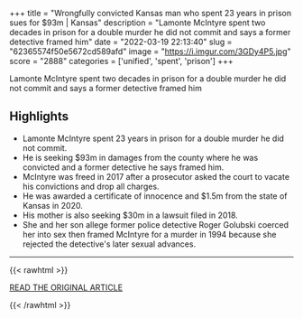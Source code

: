 +++
title = "Wrongfully convicted Kansas man who spent 23 years in prison sues for $93m | Kansas"
description = "Lamonte McIntyre spent two decades in prison for a double murder he did not commit and says a former detective framed him"
date = "2022-03-19 22:13:40"
slug = "62365574f50e5672cd589afd"
image = "https://i.imgur.com/3GDy4P5.jpg"
score = "2888"
categories = ['unified', 'spent', 'prison']
+++

Lamonte McIntyre spent two decades in prison for a double murder he did not commit and says a former detective framed him

## Highlights

- Lamonte McIntyre spent 23 years in prison for a double murder he did not commit.
- He is seeking $93m in damages from the county where he was convicted and a former detective he says framed him.
- McIntyre was freed in 2017 after a prosecutor asked the court to vacate his convictions and drop all charges.
- He was awarded a certificate of innocence and $1.5m from the state of Kansas in 2020.
- His mother is also seeking $30m in a lawsuit filed in 2018.
- She and her son allege former police detective Roger Golubski coerced her into sex then framed McIntyre for a murder in 1994 because she rejected the detective's later sexual advances.

---

{{< rawhtml >}}
  <p class="article-category">
    <a target="_blank" href="https://www.theguardian.com/us-news/2022/mar/19/kansas-man-23-years-prison-sues-lamonte-mcintyre">READ THE ORIGINAL ARTICLE</a>
  </p>
{{< /rawhtml >}}
